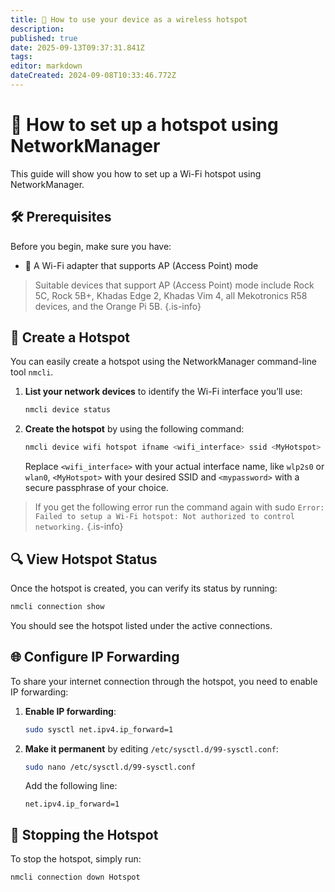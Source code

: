 ```yaml
---
title: 📶 How to use your device as a wireless hotspot
description: 
published: true
date: 2025-09-13T09:37:31.841Z
tags: 
editor: markdown
dateCreated: 2024-09-08T10:33:46.772Z
---
```


# 📶 How to set up a hotspot using NetworkManager

This guide will show you how to set up a Wi-Fi hotspot using NetworkManager.

## 🛠️ Prerequisites

Before you begin, make sure you have:

- 📡 A Wi-Fi adapter that supports AP (Access Point) mode

> Suitable devices that support AP (Access Point) mode include Rock 5C, Rock 5B+, Khadas Edge 2, Khadas Vim 4, all Mekotronics R58 devices, and the Orange Pi 5B.
{.is-info}


## 🚀 Create a Hotspot

You can easily create a hotspot using the NetworkManager command-line tool `nmcli`.

1. **List your network devices** to identify the Wi-Fi interface you’ll use:
   
   ```bash
   nmcli device status
   ```

2. **Create the hotspot** by using the following command:

   ```bash
   nmcli device wifi hotspot ifname <wifi_interface> ssid <MyHotspot> password <mypassword>
   ```
	Replace `<wifi_interface>` with your actual interface name, like `wlp2s0` or `wlan0`,  `<MyHotspot>` with your desired SSID and `<mypassword>` with a secure passphrase of your choice.

   
> If you get the following error run the command again with sudo
> `Error: Failed to setup a Wi-Fi hotspot: Not authorized to control networking.`
{.is-info}


## 🔍 View Hotspot Status

Once the hotspot is created, you can verify its status by running:

```bash
nmcli connection show
```

You should see the hotspot listed under the active connections.

## 🌐 Configure IP Forwarding 
To share your internet connection through the hotspot, you need to enable IP forwarding:

1. **Enable IP forwarding**:

   ```bash
   sudo sysctl net.ipv4.ip_forward=1
   ```

2. **Make it permanent** by editing `/etc/sysctl.d/99-sysctl.conf`:

   ```bash
   sudo nano /etc/sysctl.d/99-sysctl.conf
   ```

   Add the following line:

   ```
   net.ipv4.ip_forward=1
   ```

## 🛑 Stopping the Hotspot

To stop the hotspot, simply run:

```bash
nmcli connection down Hotspot
```
